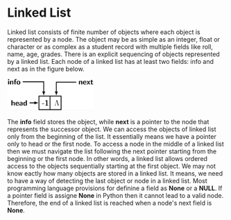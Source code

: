 # Linked List

Linked list consists of finite number of objects where each object is represented by a node. The object may be as simple as an integer,
float or character or as complex as a student record with multiple fields like roll, name, age, grades. There is an explicit sequencing 
of objects represented by a linked list. Each node of a linked list has at least two fields: info and
next as in the figure below. 

<img src="./header_node.png" width="200">

The <b>info</b> field stores the object, while <b>next</b> is a pointer to the node that represents the successor object. We can 
access the objects of linked list only from the beginning of the list. It essentially means we have a pointer only to head or the first
node. To access a node in the middle of a linked list then we must navigate the list following the next pointer starting from the 
beginning or the first node. In other words, a linked list allows ordered access to the objects sequentially starting at the first
object. We may not know eactly how many objects are stored in a linked list. It means, we need to have a way of detecting the last 
object or node in a linked list. Most programming language provisions for definine a field as <b>None</b> or a <b>NULL</b>. If a
pointer field is assigne <b>None</b> in Python then it cannot lead to a valid node. Therefore, the end of a linked list is reached
when a node's next field is <b>None</b>.

 
